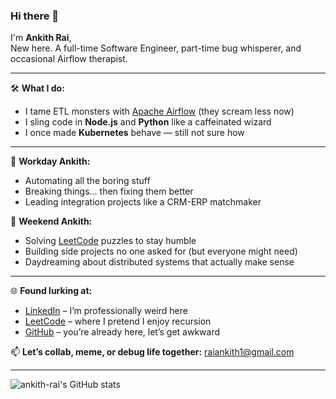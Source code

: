 ### Hi there 👋

I'm **Ankith Rai**,  
New here. A full-time Software Engineer, part-time bug whisperer, and occasional Airflow therapist.

---

🛠️ **What I do:**
- I tame ETL monsters with [Apache Airflow](https://airflow.apache.org/) (they scream less now)  
- I sling code in **Node.js** and **Python** like a caffeinated wizard
- I once made **Kubernetes** behave — still not sure how  

---

🚀 **Workday Ankith:**
- Automating all the boring stuff  
- Breaking things… then fixing them better  
- Leading integration projects like a CRM-ERP matchmaker  

🧠 **Weekend Ankith:**
- Solving [LeetCode](https://leetcode.com/ankith-rai) puzzles to stay humble  
- Building side projects no one asked for (but everyone might need)  
- Daydreaming about distributed systems that actually make sense  

---

🌐 **Found lurking at:**
- [LinkedIn](https://www.linkedin.com/in/ankithrai97) – I’m professionally weird here  
- [LeetCode](https://leetcode.com/ankith-rai) – where I pretend I enjoy recursion  
- [GitHub](https://github.com/ankith-rai) – you’re already here, let’s get awkward  

📫 **Let’s collab, meme, or debug life together:** [raiankith1@gmail.com](mailto:raiankith1@gmail.com)

---

![ankith-rai's GitHub stats](https://github-readme-stats.vercel.app/api?username=ankith-rai&show_icons=true&theme=cobalt)
